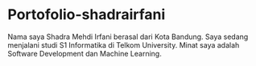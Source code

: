 # Portofolio-shadrairfani

Nama saya Shadra Mehdi Irfani berasal dari Kota Bandung. Saya sedang menjalani studi S1 Informatika di Telkom University. Minat saya adalah Software Development dan Machine Learning.
